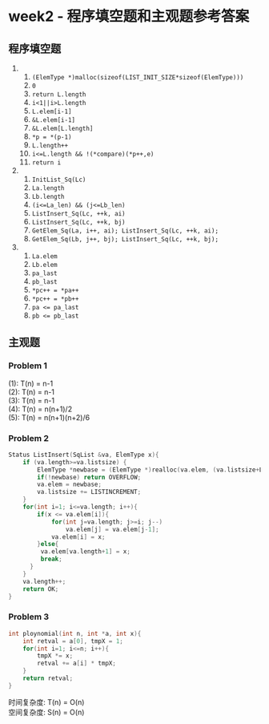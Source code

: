 # week2 - 程序填空题和主观题参考答案

## 程序填空题
1. 1. `(ElemType *)malloc(sizeof(LIST_INIT_SIZE*sizeof(ElemType)))`
   2. `0`
   3. `return L.length`
   4. `i<1||i>L.length`
   5. `L.elem[i-1]`
   6. `&L.elem[i-1]`
   7. `&L.elem[L.length]`
   8. `*p = *(p-1)`
   9. `L.length++`
   10. `i<=L.length && !(*compare)(*p++,e)`
   11. `return i`
2. 1. `InitList_Sq(Lc)`
   2. `La.length`
   3. `Lb.length`
   4. `(i<=La_len) && (j<=Lb_len)`
   5. `ListInsert_Sq(Lc, ++k, ai)`
   6. `ListInsert_Sq(Lc, ++k, bj)`
   7. `GetElem_Sq(La, i++, ai); ListInsert_Sq(Lc, ++k, ai);`
   8. `GetElem_Sq(Lb, j++, bj); ListInsert_Sq(Lc, ++k, bj);`
3. 1. `La.elem`
   2. `Lb.elem`
   3. `pa_last`
   4. `pb_last`
   5. `*pc++ = *pa++`
   6. `*pc++ = *pb++`
   7. `pa <= pa_last`
   8. `pb <= pb_last`

## 主观题

### Problem 1
(1): T(n) = n-1  
(2): T(n) = n-1  
(3): T(n) = n-1  
(4): T(n) = n(n+1)/2  
(5): T(n) = n(n+1)(n+2)/6

### Problem 2
```c++
Status ListInsert(SqList &va, ElemType x){
	if (va.length>=va.listsize) {
		ElemType *newbase = (ElemType *)realloc(va.elem, (va.listsize+LISTINCREMENT) * sizeof(ElemType));
		if(!newbase) return OVERFLOW;
		va.elem = newbase;
		va.listsize += LISTINCREMENT;
	}
	for(int i=1; i<=va.length; i++){
		if(x <= va.elem[i]){
			for(int j=va.length; j>=i; j--)
				va.elem[j] = va.elem[j-1];
			va.elem[i] = x;
		}else{
         va.elem[va.length+1] = x;
         break;
      }
	}
	va.length++;
	return OK;
}
```

### Problem 3
```c++
int ploynomial(int n, int *a, int x){
	int retval = a[0], tmpX = 1;
	for(int i=1; i<=n; i++){
		tmpX *= x;
		retval += a[i] * tmpX;
	}
	return retval;
}
```
时间复杂度: T(n) = O(n)  
空间复杂度: S(n) = O(n)